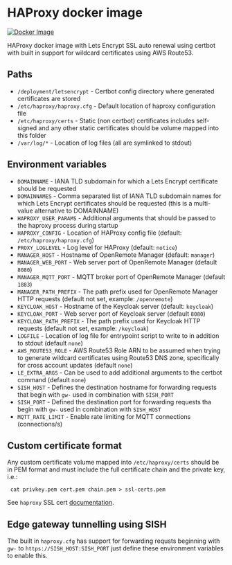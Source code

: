 # HAProxy docker image
[![Docker Image](https://github.com/openremote/proxy/actions/workflows/proxy.yml/badge.svg)](https://github.com/openremote/proxy/actions/workflows/proxy.yml)

HAProxy docker image with Lets Encrypt SSL auto renewal using certbot with built in support for wildcard certificates using AWS Route53.

## Paths
* `/deployment/letsencrypt` - Certbot config directory where generated certificates are stored
* `/etc/haproxy/haproxy.cfg` - Default location of haproxy configuration file
* `/etc/haproxy/certs` - Static (non certbot) certificates includes self-signed and any other static certificates should be volume mapped into this folder
* `/var/log/*` - Location of log files (all are symlinked to stdout)

## Environment variables
* `DOMAINNAME` - IANA TLD subdomain for which a Lets Encrypt certificate should be requested 
* `DOMAINNAMES` - Comma separated list of IANA TLD subdomain names for which Lets Encrypt certificates should be 
requested (this is a multi-value alternative to DOMAINNAME)
* `HAPROXY_USER_PARAMS` - Additional arguments that should be passed to the haproxy process during startup
* `HAPROXY_CONFIG` - Location of HAProxy config file (default: `/etc/haproxy/haproxy.cfg`)
* `PROXY_LOGLEVEL` - Log level for HAProxy (default: `notice`)
* `MANAGER_HOST` - Hostname of OpenRemote Manager (default: `manager`)
* `MANAGER_WEB_PORT` - Web server port of OpenRemote Manager (default `8080`)
* `MANAGER_MQTT_PORT` - MQTT broker port of OpenRemote Manager (default `1883`)
* `MANAGER_PATH_PREFIX` - The path prefix used for OpenRemote Manager HTTP requests (default not set, example: `/openremote`)
* `KEYCLOAK_HOST` - Hostname of the Keycloak server (default: `keycloak`)
* `KEYCLOAK_PORT` - Web server port of Keycloak server (default `8080`)
* `KEYCLOAK_PATH_PREFIX` - The path prefix used for Keycloak HTTP requests (default not set, example: `/keycloak`)
* `LOGFILE` - Location of log file for entrypoint script to write to in addition to stdout (default `none`)
* `AWS_ROUTE53_ROLE` - AWS Route53 Role ARN to be assumed when trying to generate wildcard certificates using Route53 DNS zone, specifically for cross account updates (default `none`)
* `LE_EXTRA_ARGS` - Can be used to add additional arguments to the certbot command (default `none`)
* `SISH_HOST` - Defines the destination hostname for forwarding requests that begin with `gw-` used in combination with `SISH_PORT`
* `SISH_PORT` - Defined the destination port for forwarding requests tha begin with `gw-` used in combination with `SISH_HOST`
* `MQTT_RATE_LIMIT` - Enable rate limiting for MQTT connections (connections/s)

## Custom certificate format
Any custom certificate volume mapped into `/etc/haproxy/certs` should be in PEM format and must include the full certificate chain and the private key, i.e.:
```
 cat privkey.pem cert.pem chain.pem > ssl-certs.pem
```

See `haproxy` SSL cert [documentation](https://www.haproxy.com/blog/haproxy-ssl-termination/#enabling-ssl-with-haproxy).

## Edge gateway tunnelling using SISH
The built in `haproxy.cfg` has support for forwarding requsts beginning with `gw-` to `https://SISH_HOST:SISH_PORT` just define these environment variables to enable this.
